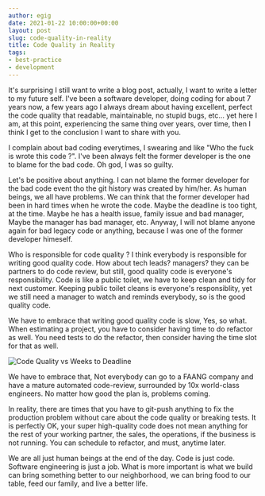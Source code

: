```yaml
---
author: egig
date: 2021-01-22 10:00:00+00:00
layout: post
slug: code-quality-in-reality
title: Code Quality in Reality
tags:
- best-practice
- development
---
```


It's surprising I still want to write a blog post,
actually, I want to write a letter to my future self.
I've been a software developer, doing coding for about 7 years now, a few years ago I always
dream about having excellent, perfect the code quality that readable, maintainable, no stupid bugs, etc...
yet here I am, at this point, experiencing the same thing over years, over time,
then I think I get to the conclusion I want to share with you. 

I complain about bad coding everytimes, I swearing and like "Who the fuck is wrote this code ?".
I've been always felt the former developer is the one to blame for the bad code.
Oh god, I was so guilty.

Let's be positive about anything.
I can not blame the former developer for the bad code event tho the git history was created by him/her.
As human beings, we all have problems. We can think that the former developer had been in hard
times when he wrote the code. Maybe the deadline is too tight, at the time. Maybe he has
a health issue, family issue and bad manager,
Maybe the manager has bad manager, etc.
Anyway, I will not blame anyone again for bad legacy code
or anything, because I was one of the former developer himeself.

Who is responsible for code quality ? I think everybody is responsible for writing good quality code.
How about tech leads? managers? they can be partners to do
code review, but still, good quality code is everyone's responsibility. Code is like a public toilet, we have to keep clean and tidy for next customer. Keeping public toilet cleans is everyone's responsiblity, yet we still need a manager to watch and reminds everybody, so is the good quality code.

We have to embrace that writing good quality code is slow, Yes, so what. When estimating a project, you have to consider having time to do refactor as well. You need tests to do the refactor, then consider having the time slot for that as well.

![Code Quality vs Weeks to Deadline](https://melmeric.files.wordpress.com/2011/02/codequality.png)


We have to embrace that, Not everybody can go to a FAANG company and have a mature automated code-review, surrounded by 10x world-class engineers. No matter how good the plan is, problems coming.

In reality, there are times that you have to git-push anything to fix the production problem without care about the code quality or breaking tests. It is perfectly OK, your super high-quality code does not mean anything for the rest of your working partner, the sales, the operations, if the business is not running. You can schedule to refactor, and must, anytime later.

We are all just human beings at the end of the day. Code is just code. Software engineering is just a job. What is more important is what we build can bring something better to our neighborhood, we can bring food to our table, feed our family, and live a better life.